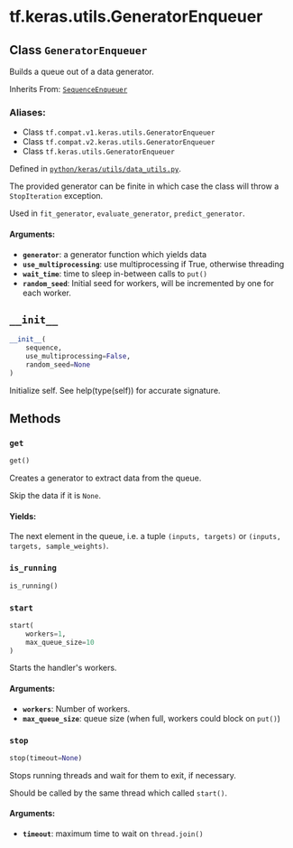 <div itemscope itemtype="http://developers.google.com/ReferenceObject">
<meta itemprop="name" content="tf.keras.utils.GeneratorEnqueuer" />
<meta itemprop="path" content="Stable" />
<meta itemprop="property" content="__init__"/>
<meta itemprop="property" content="get"/>
<meta itemprop="property" content="is_running"/>
<meta itemprop="property" content="start"/>
<meta itemprop="property" content="stop"/>
</div>

# tf.keras.utils.GeneratorEnqueuer

## Class `GeneratorEnqueuer`

Builds a queue out of a data generator.

Inherits From: [`SequenceEnqueuer`](../../../tf/keras/utils/SequenceEnqueuer.md)

### Aliases:

* Class `tf.compat.v1.keras.utils.GeneratorEnqueuer`
* Class `tf.compat.v2.keras.utils.GeneratorEnqueuer`
* Class `tf.keras.utils.GeneratorEnqueuer`



Defined in [`python/keras/utils/data_utils.py`](/code/stable/tensorflow/python/keras/utils/data_utils.py).

<!-- Placeholder for "Used in" -->

The provided generator can be finite in which case the class will throw
a `StopIteration` exception.

Used in `fit_generator`, `evaluate_generator`, `predict_generator`.

#### Arguments:


* <b>`generator`</b>: a generator function which yields data
* <b>`use_multiprocessing`</b>: use multiprocessing if True, otherwise threading
* <b>`wait_time`</b>: time to sleep in-between calls to `put()`
* <b>`random_seed`</b>: Initial seed for workers,
    will be incremented by one for each worker.

<h2 id="__init__"><code>__init__</code></h2>

``` python
__init__(
    sequence,
    use_multiprocessing=False,
    random_seed=None
)
```

Initialize self.  See help(type(self)) for accurate signature.




## Methods

<h3 id="get"><code>get</code></h3>

``` python
get()
```

Creates a generator to extract data from the queue.

Skip the data if it is `None`.

#### Yields:

The next element in the queue, i.e. a tuple
`(inputs, targets)` or
`(inputs, targets, sample_weights)`.


<h3 id="is_running"><code>is_running</code></h3>

``` python
is_running()
```




<h3 id="start"><code>start</code></h3>

``` python
start(
    workers=1,
    max_queue_size=10
)
```

Starts the handler's workers.


#### Arguments:


* <b>`workers`</b>: Number of workers.
* <b>`max_queue_size`</b>: queue size
    (when full, workers could block on `put()`)

<h3 id="stop"><code>stop</code></h3>

``` python
stop(timeout=None)
```

Stops running threads and wait for them to exit, if necessary.

Should be called by the same thread which called `start()`.

#### Arguments:


* <b>`timeout`</b>: maximum time to wait on `thread.join()`



